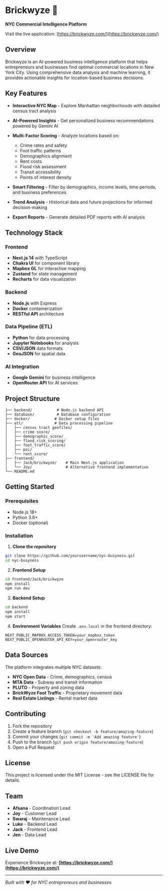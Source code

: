 # Brickwyze 🏢

**NYC Commercial Intelligence Platform**

Visit the live application: [https://brickwyze.com/](https://brickwyze.com/)

## Overview

Brickwyze is an AI-powered business intelligence platform that helps entrepreneurs and businesses find optimal commercial locations in New York City. Using comprehensive data analysis and machine learning, it provides actionable insights for location-based business decisions.

## Key Features

- **Interactive NYC Map** - Explore Manhattan neighborhoods with detailed census tract analysis
- **AI-Powered Insights** - Get personalized business recommendations powered by Gemini AI
- **Multi-Factor Scoring** - Analyze locations based on:
  - Crime rates and safety
  - Foot traffic patterns
  - Demographics alignment
  - Rent costs
  - Flood risk assessment
  - Transit accessibility
  - Points of interest density

- **Smart Filtering** - Filter by demographics, income levels, time periods, and business preferences
- **Trend Analysis** - Historical data and future projections for informed decision-making
- **Export Reports** - Generate detailed PDF reports with AI analysis

## Technology Stack

### Frontend
- **Next.js 14** with TypeScript
- **Chakra UI** for component library
- **Mapbox GL** for interactive mapping
- **Zustand** for state management
- **Recharts** for data visualization

### Backend
- **Node.js** with Express
- **Docker** containerization
- **RESTful API** architecture

### Data Pipeline (ETL)
- **Python** for data processing
- **Jupyter Notebooks** for analysis
- **CSV/JSON** data formats
- **GeoJSON** for spatial data

### AI Integration
- **Google Gemini** for business intelligence
- **OpenRouter API** for AI services

## Project Structure

```
├── backend/           # Node.js backend API
├── database/          # Database configuration
├── docker/           # Docker setup files
├── etl/              # Data processing pipeline
│   ├── census tract geofiles/
│   ├── crime score/
│   ├── demographic_score/
│   ├── flood_risk_scoring/
│   ├── foot_traffic_score/
│   ├── poi/
│   └── rent_score/
├── frontend/
│   ├── Jack/brickwyze/    # Main Next.js application
│   └── Joy/               # Alternative frontend implementation
└── README.md
```

## Getting Started

### Prerequisites
- Node.js 18+
- Python 3.8+
- Docker (optional)

### Installation

1. **Clone the repository**
```bash
git clone https://github.com/yourusername/nyc-busyness.git
cd nyc-busyness
```

2. **Frontend Setup**
```bash
cd frontend/Jack/brickwyze
npm install
npm run dev
```

3. **Backend Setup**
```bash
cd backend
npm install
npm start
```

4. **Environment Variables**
Create `.env.local` in the frontend directory:
```
NEXT_PUBLIC_MAPBOX_ACCESS_TOKEN=your_mapbox_token
NEXT_PUBLIC_OPENROUTER_API_KEY=your_openrouter_key
```

## Data Sources

The platform integrates multiple NYC datasets:
- **NYC Open Data** - Crime, demographics, census
- **MTA Data** - Subway and transit information
- **PLUTO** - Property and zoning data
- **BrickWyze Foot Traffic** - Proprietary movement data
- **Real Estate Listings** - Rental market data

## Contributing

1. Fork the repository
2. Create a feature branch (`git checkout -b feature/amazing-feature`)
3. Commit your changes (`git commit -m 'Add amazing feature'`)
4. Push to the branch (`git push origin feature/amazing-feature`)
5. Open a Pull Request

## License

This project is licensed under the MIT License - see the LICENSE file for details.

## Team

- **Afsana** - Coordination Lead
- **Joy** - Customer Lead
- **Swaraj** - Maintenance Lead
- **Luke** - Backend Lead
- **Jack** - Frontend Lead
- **Jen** - Data Lead

## Live Demo

Experience Brickwyze at: **[https://brickwyze.com/](https://brickwyze.com/)**

---

*Built with ❤️ for NYC entrepreneurs and businesses*
